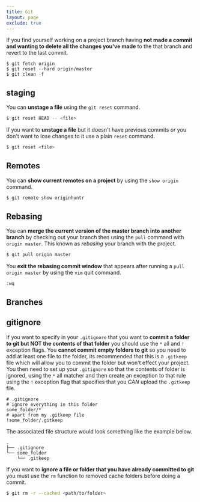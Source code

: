 ```yaml
---
title: Git
layout: page
exclude: true
---
```

If you find yourself working on a project branch having **not made a commit and wanting to delete all the changes you've made** to the that branch and revert to the last commit.
```
$ git fetch origin
$ git reset --hard origin/master
$ git clean -f
```

## staging

You can **unstage a file** using the `git reset` command.
```bash 
$ git reset HEAD -- <file>
```

If you want to **unstage a file** but it doesn't have previous commits *or* you don't want to lose changes to it use a plain `reset` command.
```bash
$ git reset <file>
```

## Remotes

You can **show current remotes on a project** by using the `show origin` command.
```bash
$ git remote show originhuntr
```

## Rebasing
You can **merge the current version of the master branch into another branch** by checking out your branch then using the `pull` command with `origin master`. This known as *rebasing* your branch with the project.
```bash
$ git pull origin master
```

You **exit the rebasing commit window** that appears after running a `pull origin master` by using the `vim` quit command.
```vim
:wq
```

## Branches


## gitignore

If you want to specify in your `.gitignore` that you want to **commit a folder to git but NOT the contents of that folder** you should use the `*` all and `!` exception flags. You **cannot commit empty folders to git** so you need to add at least one file to the folder, its recommended that this is a `.gitkeep` file which will allow you to commit the folder but won't effect your project. You then need to set up your `.gitignore` so that the contents of folder is ignored, using the `*` all matcher and then create an exception to that rule using the `!` exception flag that specifies that you *CAN* upload the `.gitkeep` file.
```git
# .gitignore
# ignore everything in this folder
some_folder/*
# apart from my .gitkeep file
!some_folder/.gitkeep
```
The associated file structure would look something like the example below.
```
.
├── .gitignore
└── some_folder
    └── .gitkeep
```

If you want to **ignore a file or folder that you have already committed to git** you must use the `rm` function to removed cache folders before doing a commit.
```bash
$ git rm -r --cached <path/to/folder>
```


<!--stackedit_data:
eyJoaXN0b3J5IjpbLTExMjAwNTM5NjcsLTY4MjY1OTc4MCwxNT
UxOTIwOTQxLC0xNjAwNTMzMjQ3LC04MTgxNTI4NTMsLTIwNjM1
OTg2NjZdfQ==
-->